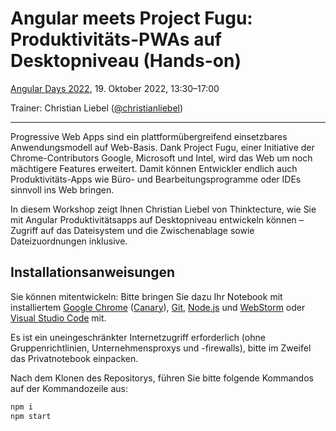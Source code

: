 # Angular meets Project Fugu: Produktivitäts-PWAs auf Desktopniveau (Hands-on)

[Angular Days 2022](https://www.angular-days.de), 19. Oktober 2022, 13:30–17:00

Trainer: Christian Liebel ([@christianliebel](https://twitter.com/christianliebel))

---

Progressive Web Apps sind ein plattformübergreifend einsetzbares Anwendungsmodell auf Web-Basis. Dank Project Fugu, einer Initiative der Chrome-Contributors Google, Microsoft und Intel, wird das Web um noch mächtigere Features erweitert. Damit können Entwickler endlich auch Produktivitäts-Apps wie Büro- und Bearbeitungsprogramme oder IDEs sinnvoll ins Web bringen. 

In diesem Workshop zeigt Ihnen Christian Liebel von Thinktecture, wie Sie mit Angular Produktivitätsapps auf Desktopniveau entwickeln können – Zugriff auf das Dateisystem und die Zwischenablage sowie Dateizuordnungen inklusive. 

## Installationsanweisungen

Sie können mitentwickeln: Bitte bringen Sie dazu Ihr Notebook mit installiertem [Google Chrome](https://www.google.com/chrome/) ([Canary](https://www.google.com/chrome/canary/)), [Git](https://git-scm.com/), [Node.js](https://nodejs.org/) und [WebStorm](https://www.jetbrains.com/webstorm/) oder [Visual Studio Code](https://code.visualstudio.com/) mit.

Es ist ein uneingeschränkter Internetzugriff erforderlich (ohne Gruppenrichtlinien, Unternehmensproxys und -firewalls), bitte im Zweifel das Privatnotebook einpacken.

Nach dem Klonen des Repositorys, führen Sie bitte folgende Kommandos auf der Kommandozeile aus:

```sh
npm i
npm start
```
